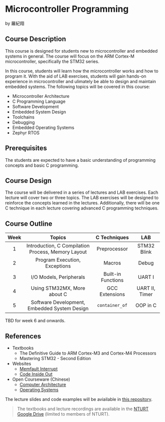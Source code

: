 # Microcontroller Programming

by 羅紀翔

## Course Description

This course is designed for students new to microcontroller and embedded
systems in general. The course will focus on the ARM Cortex-M microcontroller,
specifically the STM32 series.

In this course, students will learn how the microcontroller works and how to
program it. With the aid of LAB exercises, students will gain hands-on
experience in microcontroller and ulimately be able to design and maintain
embedded systems. The following topics will be covered in this course:

- Microcontroller Architecture
- C Programming Language
- Software Development
- Embedded System Design
- Toolchains
- Debugging
- Embedded Operating Systems
- Zephyr RTOS

## Prerequisites

The students are expected to have a basic understanding of programming concepts
and basic C programming.

## Course Design

The course will be delivered in a series of lectures and LAB exercises. Each
lecture will cover two or three topics. The LAB exercises will be designed to
reinforce the concepts learned in the lectures. Additionally, there will be one
C technique in each lecture covering advanced C programming techniques.

## Course Outline

| Week  |                       Topics                       |    C Techniques    |      LAB       |
| :---: | :------------------------------------------------: | :----------------: | :------------: |
|   1   | Introduction, C Compilation Process, Memory Layout |    Preprocessor    |  STM32  Blink  |
|   2   |           Program Execution, Exceptions            |       Macros       |     Debug      |
|   3   |              I/O Models, Peripherals               | Built-in Functions |     UART I     |
|   4   |            Using STM32MX, More about C             |   GCC Extensions   | UART II, Timer |
|   5   |    Software Development, Embedded System Design    |   `container_of`   |    OOP in C    |

TBD for week 6 and onwards.

## References

- Textbooks
  - The Definitive Guide to ARM Cortex-M3 and Cortex-M4 Processors
  - Mastering STM32 - Second Edition
- Websites
  - [Memfault Interrupt](https://interrupt.memfault.com/)
  - [Code Inside Out](https://www.codeinsideout.com/)
- Open Courseware (Chinese)
  - [Computer Architecture](https://ocw.nthu.edu.tw/ocw/index.php?page=course&cid=305&)
  - [Operating Systems](https://ocw.nthu.edu.tw/ocw/index.php?page=course&cid=295&)

The lecture slides and code examples will be aviailable in
[this repository](https://github.com/QuantumSpawner/microcontroller_programming).

> The textbooks and lecture recordings are available in the
> [NTURT Google Drive](https://drive.google.com/drive/folders/1oXb_RW5tBzFfpt1J1HNARS3PcakvqrsZ?usp=drive_link)
> (limited to members of NTURT).
